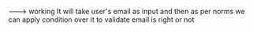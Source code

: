 <!--  project 1  : email validation checker  -->
---> working 
It will take user's email as input and then as per norms we can
apply condition over it to validate email is right or not
<!--  -->